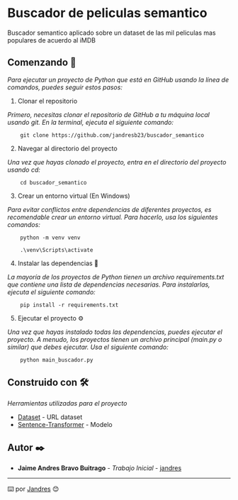 # Buscador de peliculas semantico

Buscador semantico aplicado sobre un dataset de las mil peliculas mas populares de acuerdo al iMDB

## Comenzando 🚀

_Para ejecutar un proyecto de Python que está en GitHub usando la línea de comandos, puedes seguir estos pasos:_


1. Clonar el repositorio  

_Primero, necesitas clonar el repositorio de GitHub a tu máquina local usando git. En la terminal, ejecuta el siguiente comando:_
```
    git clone https://github.com/jandresb23/buscador_semantico
```

2. Navegar al directorio del proyecto  

_Una vez que hayas clonado el proyecto, entra en el directorio del proyecto usando cd:_
```
    cd buscador_semantico
```

3. Crear un entorno virtual (En Windows)  

_Para evitar conflictos entre dependencias de diferentes proyectos, es recomendable crear un entorno virtual. Para hacerlo, usa los siguientes comandos:_
```
    python -m venv venv
```
```
    .\venv\Scripts\activate
```

4. Instalar las dependencias 🔧  

_La mayoría de los proyectos de Python tienen un archivo requirements.txt que contiene una lista de dependencias necesarias. Para instalarlas, ejecuta el siguiente comando:_
```
    pip install -r requirements.txt
```

5. Ejecutar el proyecto ⚙️  

_Una vez que hayas instalado todas las dependencias, puedes ejecutar el proyecto. A menudo, los proyectos tienen un archivo principal (main.py o similar) que debes ejecutar. Usa el siguiente comando:_
```
    python main_buscador.py
```


## Construido con 🛠️  

_Herramientas utilizadas para el proyecto_

* [Dataset](https://www.kaggle.com/datasets/omarhanyy/imdb-top-1000?resource=download) - URL dataset
* [Sentence-Transformer](https://huggingface.co/sentence-transformers/all-MiniLM-L6-v2) - Modelo


## Autor ✒️

* **Jaime Andres Bravo Buitrago** - *Trabajo Inicial* - [jandres](https://github.com/jandresb23)


---
⌨️ por [Jandres](https://github.com/jandresb23) 😊